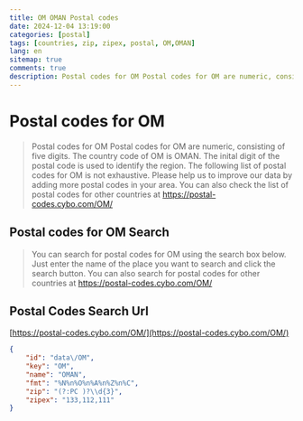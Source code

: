 ```yaml
---
title: OM OMAN Postal codes 
date: 2024-12-04 13:19:00
categories: [postal]
tags: [countries, zip, zipex, postal, OM,OMAN]
lang: en
sitemap: true
comments: true
description: Postal codes for OM Postal codes for OM are numeric, consisting of five digits. The country code of OM is OMAN. The inital digit of the postal code is used to identify the region. The following list of postal codes for OM is not exhaustive. Please help us to improve our data by adding more postal codes in your area. You can also check the list of postal codes for other countries at https://postal-codes.cybo.com/OM/
---
```


# Postal codes for OM
> Postal codes for OM Postal codes for OM are numeric, consisting of five digits. The country code of OM is OMAN. The inital digit of the postal code is used to identify the region. The following list of postal codes for OM is not exhaustive. Please help us to improve our data by adding more postal codes in your area. You can also check the list of postal codes for other countries at https://postal-codes.cybo.com/OM/

## Postal codes for OM Search 
> You can search for postal codes for OM using the search box below. Just enter the name of the place you want to search and click the search button. You can also search for postal codes for other countries at https://postal-codes.cybo.com/OM/

## Postal Codes Search Url

[https://postal-codes.cybo.com/OM/](https://postal-codes.cybo.com/OM/)
```json
{
    "id": "data\/OM",
    "key": "OM",
    "name": "OMAN",
    "fmt": "%N%n%O%n%A%n%Z%n%C",
    "zip": "(?:PC )?\\d{3}",
    "zipex": "133,112,111"
}
```
